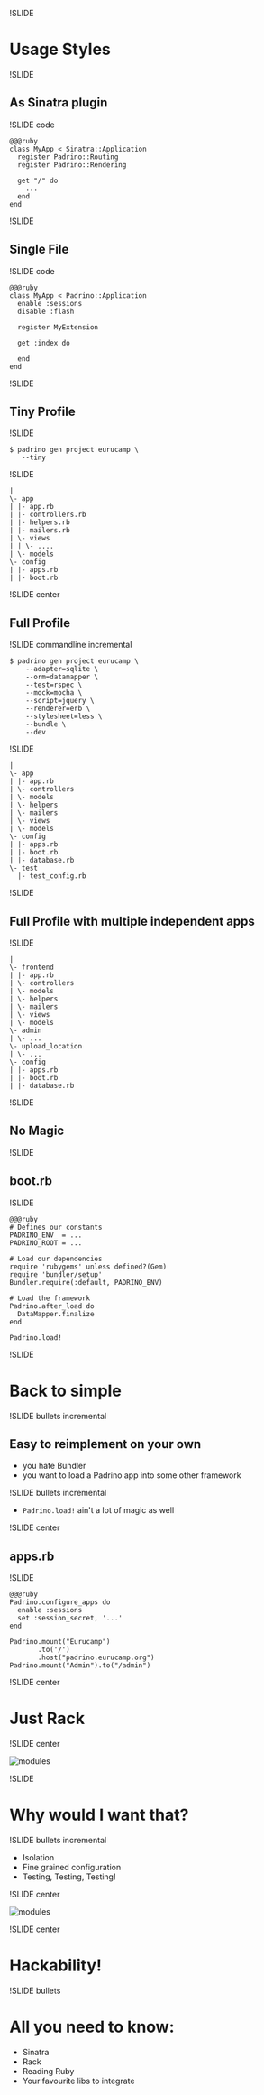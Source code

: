 !SLIDE 
# Usage Styles #

!SLIDE 
## As Sinatra plugin 

!SLIDE code

    @@@ruby
    class MyApp < Sinatra::Application
      register Padrino::Routing
      register Padrino::Rendering
      
      get "/" do
        ...
      end
    end

!SLIDE 
## Single File 

!SLIDE code

    @@@ruby
    class MyApp < Padrino::Application
      enable :sessions
      disable :flash
      
      register MyExtension
      
      get :index do
      
      end
    end

!SLIDE

## Tiny Profile

!SLIDE

    $ padrino gen project eurucamp \
       --tiny

!SLIDE

    |
    \- app
    | |- app.rb
    | |- controllers.rb
    | |- helpers.rb
    | |- mailers.rb
    | \- views
    | | \- ....
    | \- models 
    \- config
    | |- apps.rb
    | |- boot.rb

!SLIDE center
    
## Full Profile 

!SLIDE commandline incremental


    $ padrino gen project eurucamp \
        --adapter=sqlite \
        --orm=datamapper \
        --test=rspec \
        --mock=mocha \
        --script=jquery \
        --renderer=erb \
        --stylesheet=less \
        --bundle \
        --dev
    
!SLIDE

    |
    \- app
    | |- app.rb
    | \- controllers
    | \- models
    | \- helpers
    | \- mailers
    | \- views
    | \- models 
    \- config
    | |- apps.rb
    | |- boot.rb
    | |- database.rb
    \- test
      |- test_config.rb

!SLIDE 

## Full Profile with multiple independent apps

!SLIDE

    |
    \- frontend
    | |- app.rb
    | \- controllers
    | \- models
    | \- helpers
    | \- mailers
    | \- views
    | \- models
    \- admin
    | \- ...
    \- upload_location
    | \- ...
    \- config
    | |- apps.rb
    | |- boot.rb
    | |- database.rb

!SLIDE

## No Magic

!SLIDE

## boot.rb

!SLIDE
    
    @@@ruby
    # Defines our constants
    PADRINO_ENV  = ...
    PADRINO_ROOT = ...
    
    # Load our dependencies
    require 'rubygems' unless defined?(Gem)
    require 'bundler/setup'
    Bundler.require(:default, PADRINO_ENV)
    
    # Load the framework
    Padrino.after_load do
      DataMapper.finalize
    end
    
    Padrino.load!

!SLIDE

# Back to simple

!SLIDE bullets incremental

## Easy to reimplement on your own

* you hate Bundler
* you want to load a Padrino app into some other framework

!SLIDE bullets incremental

* `Padrino.load!` ain't a lot of magic as well

!SLIDE center

## apps.rb

!SLIDE 

    @@@ruby
    Padrino.configure_apps do
      enable :sessions
      set :session_secret, '...'
    end

    Padrino.mount("Eurucamp")
           .to('/')
           .host("padrino.eurucamp.org")
    Padrino.mount("Admin").to("/admin")

!SLIDE center

# Just Rack

!SLIDE center

![modules](modules.jpg)

!SLIDE

# Why would I want that?

!SLIDE bullets incremental

* Isolation
* Fine grained configuration
* Testing, Testing, Testing!

!SLIDE center

![modules](modules.jpg)

!SLIDE center

# Hackability!

!SLIDE bullets

# All you need to know:

* Sinatra
* Rack
* Reading Ruby
* Your favourite libs to integrate